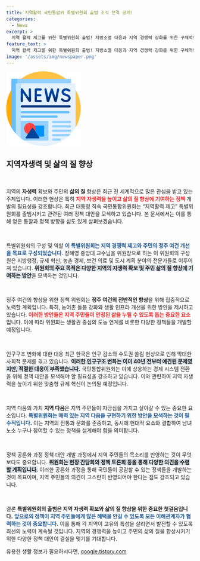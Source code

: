 ```yaml
---
title: 지역활력 국민통합위 특별위원회 출범 소식 전격 공개!
categories:
  - News
excerpt: >
  지역 활력 제고를 위한 특별위원회 출범! 지방소멸 대응과 지역 경쟁력 강화를 위한 구체적인 정책 대안이 모색된다. 장혜영 위원장이 이끄는 이번 위원회는 지역의 미래를 위한 혁신적인 아이디어와 생생한 의견을 수렴, 삶의 질 향상과 자생력 확보를 목표로 한다.
feature_text: >
  지역 활력 제고를 위한 특별위원회 출범! 지방소멸 대응과 지역 경쟁력 강화를 위한 구체적인 정책 대안이 모색된다. 장혜영 위원장이 이끄는 이번 위원회는 지역의 미래를 위한 혁신적인 아이디어와 생생한 의견을 수렴, 삶의 질 향상과 자생력 확보를 목표로 한다.
image: '/assets/img/newspaper.png'
---
```


<p><img src="/assets/img/newspaper.png" alt="kimp 속보" /></p>

<h2 data-ke-size="size26">지역자생력 및 삶의 질 향상</h2>

<p data-ke-size="size16">&nbsp;</p>

<p>지역의 <b>자생력</b> 확보와 주민의 <b>삶의 질</b> 향상은 최근 전 세계적으로 많은 관심을 받고 있는 주제입니다. 이러한 현상은 특히 <b><span style="color: #ee2323;">지역 자생력을 높이고 삶의 질 향상에 기여하는 정책</span></b> 개발의 필요성을 강조합니다. 최근 대통령 직속 국민통합위원회는 “지역활력 제고” 특별위원회를 출범시키고 관련된 여러 정책 대안을 모색하고 있습니다. 본 문서에서는 이를 통해 얻은 통찰과 정책 방향을 심도 있게 살펴보겠습니다.</p>

<p data-ke-size="size16">&nbsp;</p>

<p>특별위원회의 구성 및 역할
<b><span style="color: #1a5490;">이 특별위원회는 지역 경쟁력 제고와 주민의 정주 여건 개선을 목표로 구성되었습니다.</span></b> 장혜영 중앙대 교수님을 위원장으로 하는 이 위원회의 구성원은 지방행정, 규제 혁신, 농촌 경제, 보건 의료 및 도시 계획 분야의 전문가들로 이루어져 있습니다. <b><span style="background-color: #21538527;">위원회의 주요 목적은 다양한 지역의 자생력 확보 및 주민 삶의 질 향상에 기여하는 방안</span></b>을 모색하는 것입니다.</p>

<p data-ke-size="size16">&nbsp;</p>

<p>정주 여건의 향상을 위한 정책
위원회는 <b>정주 여건의 전반적인 향상</b>을 위해 집중적으로 노력할 계획입니다. 특히, 농어촌 돌봄 강화와 생활 인프라 개선을 위한 방안을 제시하고 있습니다. <b><span style="color: #ee2323;">이러한 방안들은 지역 주민들이 안정된 삶을 누릴 수 있도록 돕는 중요한 요소</span></b>입니다. 이에 따라 위원회는 생활권 중심의 도농 연계를 비롯한 다양한 정책들을 개발할 예정입니다.</p>

<p data-ke-size="size16">&nbsp;</p>

<p>인구구조 변화에 대한 대응
최근 한국은 인구 감소와 수도권 쏠림 현상으로 인해 막대한 사회적 문제를 겪고 있습니다. <b><span style="background-color: #21538527;">이러한 인구구조 변화는 이미 40년 전부터 예견된 문제였지만, 적절한 대응이 부족했습니다.</span></b> 국민통합위원회는 이에 상응하는 경제 시스템 전환을 위해 정책 대안을 모색해야 할 필요성을 강조하고 있습니다. 이와 관련하여 지역 자생력을 높이기 위한 맞춤형 규제 혁신이 논의될 예정입니다.</p>

<p data-ke-size="size16">&nbsp;</p>

<p>지역 다움의 가치
<b>지역 다움</b>은 지역 주민들이 자긍심을 가지고 살아갈 수 있는 중요한 요소입니다. <b><span style="color: #1a5490;">특별위원회는 매력 있는 지역 다움을 구현하기 위한 방안을 모색하는 것이 필수적입니다.</span></b> 이는 지역의 전통과 문화를 존중하고, 동시에 현대적 요소와 결합하여 남녀노소 누구나 참여할 수 있는 정책을 설계해야 함을 의미합니다.</p>

<p data-ke-size="size16">&nbsp;</p>

<p>정책 공론화 과정
정책 대안 개발 과정에서 지역 주민들의 목소리를 반영하는 것이 무엇보다도 중요합니다. <b><span style="background-color: #21538527;">위원회는 현장 간담회와 정책 토론회 등을 통해 다양한 의견을 수렴할 계획입니다.</span></b> 이러한 공론화 과정을 통해 국민들이 공감할 수 있는 정책들을 개발하는 것이 목표이며, 지역 주민들의 의견이 고스란히 반영되어야 한다는 점도 강조되고 있습니다.</p>

<p data-ke-size="size16">&nbsp;</p>

<p>결론
<b>특별위원회의 출범은 지역 자생력 확보와 삶의 질 향상을 위한 중요한 첫걸음입니다.</b> <b><span style="color: #1a5490;">앞으로의 정책이 지역 주민들에게 많은 혜택을 안길 수 있도록 모든 이해관계자가 협력하는 것이 중요합니다.</span></b> 이를 통해 각 지역이 고유의 특성을 살리면서 발전할 수 있도록 최선의 노력이 계속될 것입니다. 지역의 경쟁력을 높이고 주민의 삶의 질을 향상시키기 위한 다양한 정책 대안이 결실을 맺기를 기대합니다.</p>
유용한 생활 정보가 필요하시다면, <a href="https://qoogle.tistory.com" rel="dofollow">qoogle.tistory.com</a>


